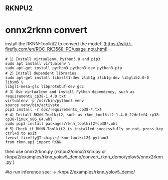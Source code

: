 ## RKNPU2
# onnx2rknn convert
install the RKNN-Toolkit2 to convert the model. (https://wiki.t-firefly.com/en/ROC-RK3568-PC/usage_npu.html)
```
# 1）Install virtualenv、Python3.8 and pip3
sudo apt install virtualenv \
sudo apt-get install python3 python3-dev python3-pip
# 2）Install dependent libraries
sudo apt-get install libxslt1-dev zlib1g zlib1g-dev libglib2.0-0 libsm6 \
libgl1-mesa-glx libprotobuf-dev gcc
# 3）Use virtualenv and install Python dependency, such as requirements_cp38-1.4.0.txt
virtualenv -p /usr/bin/python3 venv
source venv/bin/activate
pip3 install -r doc/requirements_cp38-*.txt
# 4）Install RKNN-Toolkit2，such as rknn_toolkit2-1.4.0_22dcfef4-cp38-cp38-linux_x86_64.whl
sudo pip3 install packages/rknn_toolkit2*cp38*.whl
# 5）Check if RKNN-Toolkit2 is installed successfully or not，press key ctrl+d to exit
(venv) firefly@T-chip:~/rknn-toolkit2$ python3
from rknn.api import RKNN
```
then use onnx2rknn.py (rknpu2/onnx2rknn.py or rknpu2/examples/rknn_yolov5_demo/convert_rknn_demo/yolov5/onnx2rknn.py )

#to run inference
see:
-> rknpu2/examples/rknn_yolov5_demo/
